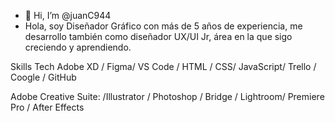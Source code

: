- 👋 Hi, I’m @juanC944
- Hola, soy Diseñador Gráfico con más de 5 años de experiencia, me desarrollo también como diseñador UX/UI Jr, área en la que sigo creciendo y aprendiendo.

Skills Tech
Adobe XD / Figma/ 
VS Code / HTML / CSS/ JavaScript/
Trello / Coogle / GitHub

Adobe Creative Suite:
/Illustrator / Photoshop / Bridge / Lightroom/
Premiere Pro / After Effects
